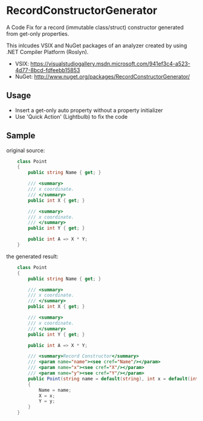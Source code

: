 # RecordConstructorGenerator
A Code Fix for a record (immutable class/struct) constructor generated from get-only properties.

This inlcudes VSIX and NuGet packages of an analyzer created by using .NET Compiler Platform (Roslyn).

- VSIX: https://visualstudiogallery.msdn.microsoft.com/941ef3c4-a523-4d77-8bcd-fdfeebb15853
- NuGet: http://www.nuget.org/packages/RecordConstructorGenerator/

## Usage
- Insert a get-only auto property without a property initializer
- Use 'Quick Action' (Lightbulb) to fix the code

## Sample

original source:

```cs
    class Point
    {
        public string Name { get; }

        /// <summary>
        /// x coordinate.
        /// </summary>
        public int X { get; }

        /// <summary>
        /// x coordinate.
        /// </summary>
        public int Y { get; }

        public int A => X * Y;
    }
```

the generated result:

```cs
    class Point
    {
        public string Name { get; }

        /// <summary>
        /// x coordinate.
        /// </summary>
        public int X { get; }

        /// <summary>
        /// x coordinate.
        /// </summary>
        public int Y { get; }

        public int A => X * Y;

        /// <summary>Record Constructor</summary>
        /// <param name="name"><see cref="Name"/></param>
        /// <param name="x"><see cref="X"/></param>
        /// <param name="y"><see cref="Y"/></param>
        public Point(string name = default(string), int x = default(int), int y = default(int))
        {
            Name = name;
            X = x;
            Y = y;
        }
    }
```
